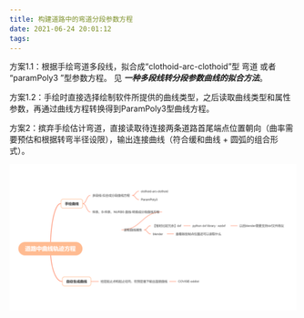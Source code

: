 ```yaml
---
title: 构建道路中的弯道分段参数方程
date: 2021-06-24 20:01:12
tags:
---
```




方案1.1：根据手绘弯道多段线，拟合成“clothoid-arc-clothoid”型 弯道 或者 “paramPoly3 ”型参数方程。 见 ***一种多段线转分段参数曲线的拟合方法***。

方案1.2：手绘时直接选择绘制软件所提供的曲线类型，之后读取曲线类型和属性参数，再通过曲线方程转换得到ParamPoly3型曲线方程。

方案2：摈弃手绘估计弯道，直接读取待连接两条道路首尾端点位置朝向（曲率需要预估和根据转弯半径设限），输出连接曲线（符合缓和曲线 + 圆弧的组合形式）。

![](trackgen_resolution.png)